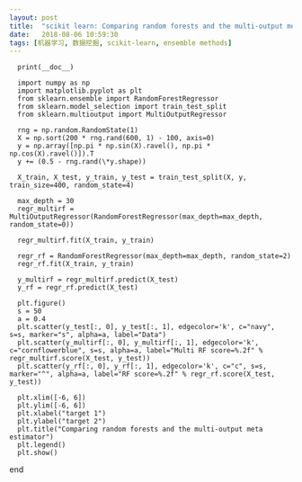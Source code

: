 ```yaml
---
layout: post
title:  "scikit learn: Comparing random forests and the multi-output meta estimator"
date:   2018-08-06 10:59:30
tags: [机器学习, 数据挖掘, scikit-learn, ensemble methods]
---
```


      print(__doc__)

      import numpy as np
      import matplotlib.pyplot as plt
      from sklearn.ensemble import RandomForestRegressor
      from sklearn.model_selection import train_test_split
      from sklearn.multioutput import MultiOutputRegressor

      rng = np.random.RandomState(1)
      X = np.sort(200 * rng.rand(600, 1) - 100, axis=0)
      y = np.array([np.pi * np.sin(X).ravel(), np.pi * np.cos(X).ravel()]).T
      y += (0.5 - rng.rand(\*y.shape))

      X_train, X_test, y_train, y_test = train_test_split(X, y, train_size=400, random_state=4)

      max_depth = 30
      regr_multirf = MultiOutputRegressor(RandomForestRegressor(max_depth=max_depth, random_state=0))

      regr_multirf.fit(X_train, y_train)

      regr_rf = RandomForestRegressor(max_depth=max_depth, random_state=2)
      regr_rf.fit(X_train, y_train)

      y_multirf = regr_multirf.predict(X_test)
      y_rf = regr_rf.predict(X_test)

      plt.figure()
      s = 50
      a = 0.4
      plt.scatter(y_test[:, 0], y_test[:, 1], edgecolor='k', c="navy", s=s, marker="s", alpha=a, label="Data")
      plt.scatter(y_multirf[:, 0], y_multirf[:, 1], edgecolor='k', c="cornflowerblue", s=s, alpha=a, label="Multi RF score=%.2f" % regr_multirf.score(X_test, y_test))
      plt.scatter(y_rf[:, 0], y_rf[:, 1], edgecolor='k', c="c", s=s, marker="^", alpha=a, label="RF score=%.2f" % regr_rf.score(X_test, y_test))

      plt.xlim([-6, 6])
      plt.ylim([-6, 6])
      plt.xlabel("target 1")
      plt.ylabel("target 2")
      plt.title("Comparing random forests and the multi-output meta estimator")
      plt.legend()
      plt.show()

end
